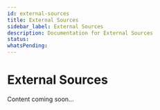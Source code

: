 ```yaml
---
id: external-sources
title: External Sources
sidebar_label: External Sources
description: Documentation for External Sources
status: 
whatsPending: 
---
```


# External Sources

Content coming soon...

